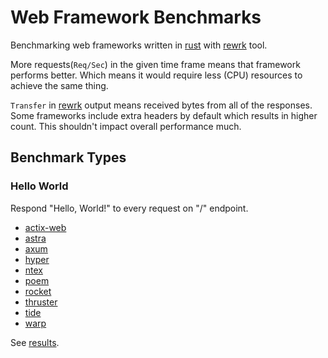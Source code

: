 # Web Framework Benchmarks

Benchmarking web frameworks written in [rust] with [rewrk] tool.

More requests(`Req/Sec`) in the given time frame means that framework performs
better.  Which means it would require less (CPU) resources to achieve the same
thing.

`Transfer` in [rewrk] output means received bytes from all of the responses.
Some frameworks include extra headers by default which results in higher count.
This shouldn't impact overall performance much.

## Benchmark Types

### Hello World

Respond "Hello, World!" to every request on "/" endpoint.

- [actix-web](benchmark/hello-world/actix-web/src/main.rs)
- [astra](benchmark/hello-world/astra/src/main.rs)
- [axum](benchmark/hello-world/axum/src/main.rs)
- [hyper](benchmark/hello-world/hyper/src/main.rs)
- [ntex](benchmark/hello-world/ntex/src/main.rs)
- [poem](benchmark/hello-world/poem/src/main.rs)
- [rocket](benchmark/hello-world/rocket/src/main.rs)
- [thruster](benchmark/hello-world/thruster/src/main.rs)
- [tide](benchmark/hello-world/tide/src/main.rs)
- [warp](benchmark/hello-world/warp/src/main.rs)

See [results](result/hello-world/hello-world.md).

[rewrk]: https://github.com/ChillFish8/rewrk
[rust]: https://github.com/rust-lang/rust
